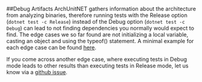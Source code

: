 ##Debug Artifacts
ArchUnitNET gathers information about the architecture from analyzing 
binaries, therefore running tests with the Release option (`dotnet test -c Release`) instead of the Debug
option (`dotnet test -c Debug`) can lead to not finding dependencies you normally would expect to find. 
The edge cases we so far found are not initializing a local variable, casting an object and using
the typeof() statement. A minimal example for each edge case can be found [here](https://github.com/TNG/ArchUnitNET/blob/master/ExampleTest/LimitationsOnReleaseTest.cs).


If you come across another edge case, where executing tests in Debug mode leads to other results than executing 
tests in Release mode, let us know via a [github issue](https://github.com/TNG/ArchUnitNET/issues).
 